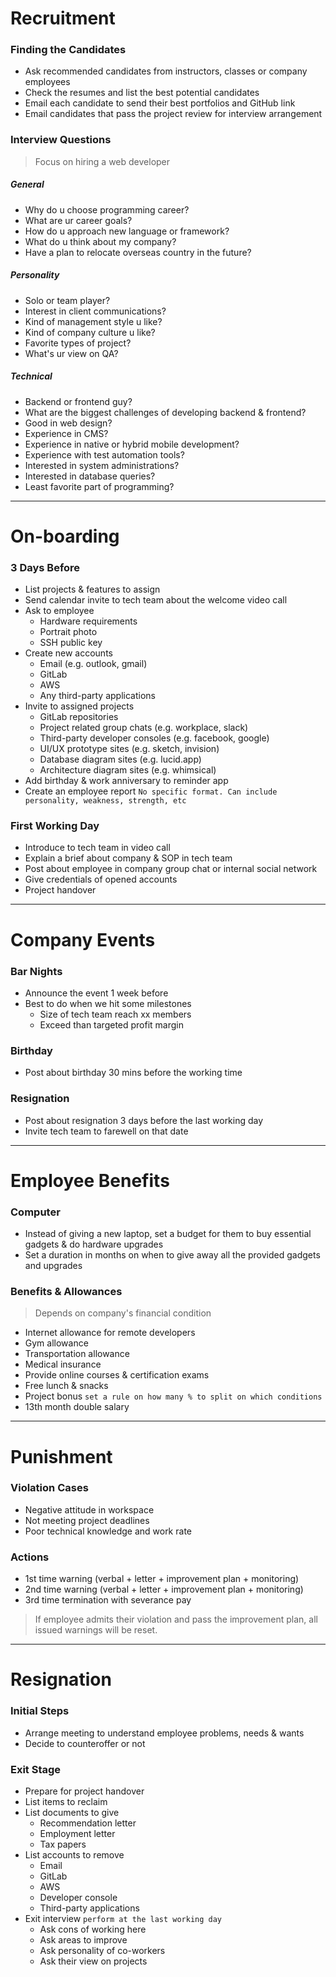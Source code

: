 # Recruitment

### Finding the Candidates
- Ask recommended candidates from instructors, classes or company employees
- Check the resumes and list the best potential candidates
- Email each candidate to send their best portfolios and GitHub link
- Email candidates that pass the project review for interview arrangement

### Interview Questions

> Focus on hiring a web developer

##### General
- Why do u choose programming career?
- What are ur career goals?
- How do u approach new language or framework?
- What do u think about my company?
- Have a plan to relocate overseas country in the future?

##### Personality
- Solo or team player?
- Interest in client communications?
- Kind of management style u like?
- Kind of company culture u like?
- Favorite types of project?
- What's ur view on QA?

##### Technical
- Backend or frontend guy?
- What are the biggest challenges of developing backend & frontend?
- Good in web design?
- Experience in CMS?
- Experience in native or hybrid mobile development?
- Experience with test automation tools?
- Interested in system administrations?
- Interested in database queries?
- Least favorite part of programming?

***

# On-boarding

### 3 Days Before

- List projects & features to assign
- Send calendar invite to tech team about the welcome video call
- Ask to employee
  - Hardware requirements
  - Portrait photo
  - SSH public key
- Create new accounts
  - Email (e.g. outlook, gmail)
  - GitLab
  - AWS
  - Any third-party applications
- Invite to assigned projects
  - GitLab repositories
  - Project related group chats (e.g. workplace, slack)
  - Third-party developer consoles (e.g. facebook, google)
  - UI/UX prototype sites (e.g. sketch, invision)
  - Database diagram sites (e.g. lucid.app)
  - Architecture diagram sites (e.g. whimsical)
- Add birthday & work anniversary to reminder app
- Create an employee report `No specific format. Can include personality, weakness, strength, etc`

### First Working Day
- Introduce to tech team in video call
- Explain a brief about company & SOP in tech team
- Post about employee in company group chat or internal social network
- Give credentials of opened accounts
- Project handover

***

# Company Events

### Bar Nights
- Announce the event 1 week before
- Best to do when we hit some milestones
  - Size of tech team reach xx members
  - Exceed than targeted profit margin

### Birthday
- Post about birthday 30 mins before the working time

### Resignation
- Post about resignation 3 days before the last working day
- Invite tech team to farewell on that date

***

# Employee Benefits

### Computer
- Instead of giving a new laptop, set a budget for them to buy essential gadgets & do hardware upgrades
- Set a duration in months on when to give away all the provided gadgets and upgrades

### Benefits & Allowances
> Depends on company's financial condition

- Internet allowance for remote developers
- Gym allowance
- Transportation allowance
- Medical insurance
- Provide online courses & certification exams
- Free lunch & snacks
- Project bonus `set a rule on how many % to split on which conditions`
- 13th month double salary

***

# Punishment

### Violation Cases
- Negative attitude in workspace
- Not meeting project deadlines
- Poor technical knowledge and work rate

### Actions
- 1st time warning (verbal + letter + improvement plan + monitoring)
- 2nd time warning (verbal + letter + improvement plan + monitoring)
- 3rd time termination with severance pay

> If employee admits their violation and pass the improvement plan, all issued warnings will be reset.

***

# Resignation

### Initial Steps
- Arrange meeting to understand employee problems, needs & wants
- Decide to counteroffer or not

### Exit Stage
- Prepare for project handover
- List items to reclaim
- List documents to give
  - Recommendation letter
  - Employment letter
  - Tax papers
- List accounts to remove
  - Email
  - GitLab
  - AWS
  - Developer console
  - Third-party applications
- Exit interview `perform at the last working day`
  - Ask cons of working here
  - Ask areas to improve
  - Ask personality of co-workers
  - Ask their view on projects
